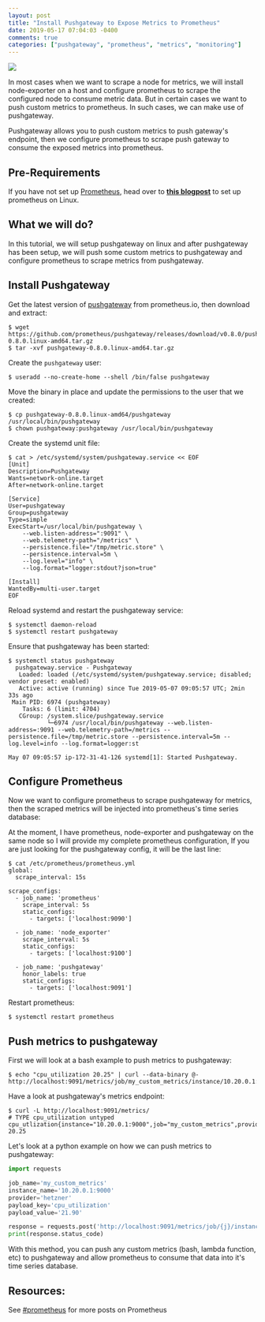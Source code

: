 ```yaml
---
layout: post
title: "Install Pushgateway to Expose Metrics to Prometheus"
date: 2019-05-17 07:04:03 -0400
comments: true
categories: ["pushgateway", "prometheus", "metrics", "monitoring"] 
---
```

![](https://user-images.githubusercontent.com/567298/57307750-696bb980-70e5-11e9-9b0b-73ad88bde6a3.png)

In most cases when we want to scrape a node for metrics, we will install node-exporter on a host and configure prometheus to scrape the configured node to consume metric data. But in certain cases we want to push custom metrics to prometheus. In such cases, we can make use of pushgateway.

Pushgateway allows you to push custom metrics to push gateway's endpoint, then we configure prometheus to scrape push gateway to consume the exposed metrics into prometheus.

## Pre-Requirements

If you have not set up [Prometheus](https://blog.ruanbekker.com/blog/2019/05/07/setup-prometheus-and-node-exporter-on-ubuntu-for-epic-monitoring/), head over to **[this blogpost](https://blog.ruanbekker.com/blog/2019/05/07/setup-prometheus-and-node-exporter-on-ubuntu-for-epic-monitoring/)** to set up prometheus on Linux.

## What we will do?

In this tutorial, we will setup pushgateway on linux and after pushgateway has been setup, we will push some custom metrics to pushgateway and configure prometheus to scrape metrics from pushgateway.

## Install Pushgateway

Get the latest version of [pushgateway](https://prometheus.io/download/) from prometheus.io, then download and extract:

```
$ wget https://github.com/prometheus/pushgateway/releases/download/v0.8.0/pushgateway-0.8.0.linux-amd64.tar.gz
$ tar -xvf pushgateway-0.8.0.linux-amd64.tar.gz
```

Create the `pushgateway` user:

```
$ useradd --no-create-home --shell /bin/false pushgateway
```

Move the binary in place and update the permissions to the user that we created:

```
$ cp pushgateway-0.8.0.linux-amd64/pushgateway /usr/local/bin/pushgateway
$ chown pushgateway:pushgateway /usr/local/bin/pushgateway
```

Create the systemd unit file:

```
$ cat > /etc/systemd/system/pushgateway.service << EOF
[Unit]
Description=Pushgateway
Wants=network-online.target
After=network-online.target

[Service]
User=pushgateway
Group=pushgateway
Type=simple
ExecStart=/usr/local/bin/pushgateway \
    --web.listen-address=":9091" \
    --web.telemetry-path="/metrics" \
    --persistence.file="/tmp/metric.store" \
    --persistence.interval=5m \
    --log.level="info" \
    --log.format="logger:stdout?json=true"

[Install]
WantedBy=multi-user.target
EOF
```

Reload systemd and restart the pushgateway service:

```
$ systemctl daemon-reload
$ systemctl restart pushgateway
```

Ensure that pushgateway has been started:

```
$ systemctl status pushgateway
  pushgateway.service - Pushgateway
   Loaded: loaded (/etc/systemd/system/pushgateway.service; disabled; vendor preset: enabled)
   Active: active (running) since Tue 2019-05-07 09:05:57 UTC; 2min 33s ago
 Main PID: 6974 (pushgateway)
    Tasks: 6 (limit: 4704)
   CGroup: /system.slice/pushgateway.service
           └─6974 /usr/local/bin/pushgateway --web.listen-address=:9091 --web.telemetry-path=/metrics --persistence.file=/tmp/metric.store --persistence.interval=5m --log.level=info --log.format=logger:st

May 07 09:05:57 ip-172-31-41-126 systemd[1]: Started Pushgateway.
```

## Configure Prometheus

Now we want to configure prometheus to scrape pushgateway for metrics, then the scraped metrics will be injected into prometheus's time series database:

At the moment, I have prometheus, node-exporter and pushgateway on the same node so I will provide my complete prometheus configuration, If you are just looking for the pushgateway config, it will be the last line:

```
$ cat /etc/prometheus/prometheus.yml
global:
  scrape_interval: 15s

scrape_configs:
  - job_name: 'prometheus'
    scrape_interval: 5s
    static_configs:
      - targets: ['localhost:9090']

  - job_name: 'node_exporter'
    scrape_interval: 5s
    static_configs:
      - targets: ['localhost:9100']

  - job_name: 'pushgateway'
    honor_labels: true
    static_configs:
      - targets: ['localhost:9091']
```

Restart prometheus:

```
$ systemctl restart prometheus
```

## Push metrics to pushgateway

First we will look at a bash example to push metrics to pushgateway:

```
$ echo "cpu_utilization 20.25" | curl --data-binary @- http://localhost:9091/metrics/job/my_custom_metrics/instance/10.20.0.1:9000/provider/hetzner
```

Have a look at pushgateway's metrics endpoint:

```
$ curl -L http://localhost:9091/metrics/
# TYPE cpu_utilization untyped
cpu_utlization{instance="10.20.0.1:9000",job="my_custom_metrics",provider="hetzner"} 20.25
```

Let's look at a python example on how we can push metrics to pushgateway:

```python
import requests

job_name='my_custom_metrics'
instance_name='10.20.0.1:9000'
provider='hetzner'
payload_key='cpu_utilization'
payload_value='21.90'

response = requests.post('http://localhost:9091/metrics/job/{j}/instance/{i}/team/{t}'.format(j=job_name, i=instance_name, t=team_name), data='{k} {v}\n'.format(k=payload_key, v=payload_value))
print(response.status_code)
```

With this method, you can push any custom metrics (bash, lambda function, etc) to pushgateway and allow prometheus to consume that data into it's time series database.

## Resources:

See [#prometheus](https://blog.ruanbekker.com/blog/categories/prometheus/) for more posts on Prometheus
